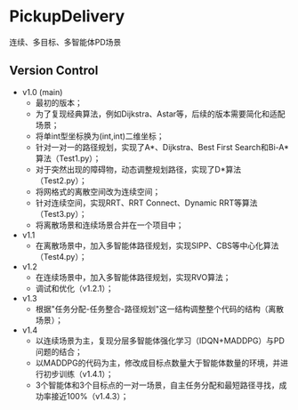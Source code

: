 # PickupDelivery
连续、多目标、多智能体PD场景

## Version Control
- v1.0 (main)
  * 最初的版本；
  * 为了复现经典算法，例如Dijkstra、Astar等，后续的版本需要简化和适配场景；
  * 将单int型坐标换为(int,int)二维坐标；
  * 针对一对一的路径规划，实现了A*、Dijkstra、Best First Search和Bi-A*算法（Test1.py）；
  * 对于突然出现的障碍物，动态调整规划路径，实现了D*算法（Test2.py）；
  * 将网格式的离散空间改为连续空间；
  * 针对连续空间，实现RRT、RRT Connect、Dynamic RRT等算法（Test3.py）；
  * 将离散场景和连续场景合并在一个项目中；
- v1.1
  * 在离散场景中，加入多智能体路径规划，实现SIPP、CBS等中心化算法（Test4.py）；
- v1.2
  * 在连续场景中，加入多智能体路径规划，实现RVO算法；
  * 调试和优化（v1.2.1）；
- v1.3
  * 根据"任务分配-任务整合-路径规划"这一结构调整整个代码的结构（离散场景）；
- v1.4
  * 以连续场景为主，复现分层多智能体强化学习（IDQN+MADDPG）与PD问题的结合；
  * 以MADDPG的代码为主，修改成目标点数量大于智能体数量的环境，并进行初步训练（v1.4.1）；
  * 3个智能体和3个目标点的一对一场景，自主任务分配和最短路径寻找，成功率接近100%（v1.4.3）；